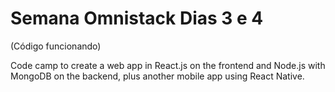 # Semana Omnistack Dias 3 e 4
(Código funcionando)

Code camp to create a web app in React.js on the frontend and Node.js with MongoDB on the backend, 
plus another mobile app using React Native.


